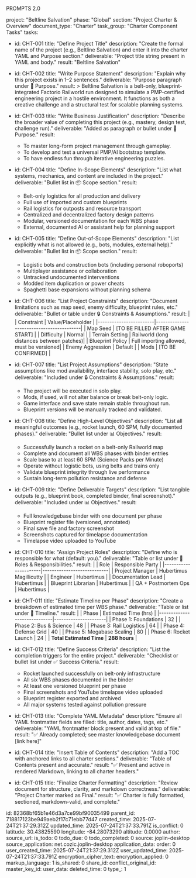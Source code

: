 PROMPTS 2.0

project: "Beltline Salvation"
phase: "Global"
section: "Project Charter & Overview"
document_type: "Charter"
task_group: "Charter Component Tasks"
tasks:
  - id: CHT-001
    title: "Define Project Title"
    description: "Create the formal name of the project (e.g., Beltline Salvation) and enter it into the charter YAML and Purpose section."
    deliverable: "Project title string present in YAML and body."
    result: "Beltline Salvation"

  - id: CHT-002
    title: "Write Purpose Statement"
    description: "Explain why this project exists in 1–2 sentences."
    deliverable: "Purpose paragraph under 🎯 Purpose."
    result: >
      Beltline Salvation is a belt-only, blueprint-integrated Factorio Railworld run designed to simulate a PMP-certified engineering project in a hostile environment. It functions as both a creative challenge and a structural test for scalable planning systems.

  - id: CHT-003
    title: "Write Business Justification"
    description: "Describe the broader value of completing this project (e.g., mastery, design test, challenge run)."
    deliverable: "Added as paragraph or bullet under 🎯 Purpose."
    result:
      - To master long-form project management through gameplay.
      - To develop and test a universal PMP/AI bootstrap template.
      - To have endless fun through iterative engineering puzzles.

  - id: CHT-004
    title: "Define In-Scope Elements"
    description: "List what systems, mechanics, and content are included in the project."
    deliverable: "Bullet list in 📦 Scope section."
    result:
      - Belt-only logistics for all production and delivery
      - Full use of imported and custom blueprints
      - Rail logistics for outposts and resource transport
      - Centralized and decentralized factory design patterns
      - Modular, versioned documentation for each WBS phase
      - External, documented AI or assistant help for planning support

  - id: CHT-005
    title: "Define Out-of-Scope Elements"
    description: "List explicitly what is not allowed (e.g., bots, modules, external help)."
    deliverable: "Bullet list in 📦 Scope section."
    result:
      - Logistic bots and construction bots (including personal roboports)
      - Multiplayer assistance or collaboration
      - Untracked undocumented interventions
      - Modded item duplication or power cheats
      - Spaghetti base expansions without planning schema

  - id: CHT-006
    title: "List Project Constraints"
    description: "Document limitations such as map seed, enemy difficulty, blueprint rules, etc."
    deliverable: "Bullet or table under 🔒 Constraints & Assumptions."
    result: |
      | Constraint              | Value/Placeholder                        |
      |------------------------|------------------------------------------|
      | Map Seed               | [TO BE FILLED AFTER GAME START]          |
      | Difficulty             | Normal                                   |
      | Terrain Setting        | Railworld (long distances between patches)|
      | Blueprint Policy       | Full importing allowed, must be versioned|
      | Enemy Aggression       | Default                                  |
      | Mods                   | [TO BE CONFIRMED]                        |

  - id: CHT-007
    title: "List Project Assumptions"
    description: "State assumptions like mod availability, interface stability, solo play, etc."
    deliverable: "Included under 🔒 Constraints & Assumptions."
    result:
      - The project will be executed in solo play.
      - Mods, if used, will not alter balance or break belt-only logic.
      - Game interface and save state remain stable throughout run.
      - Blueprint versions will be manually tracked and validated.

  - id: CHT-008
    title: "Define High-Level Objectives"
    description: "List all meaningful outcomes (e.g., rocket launch, 60 SPM, fully documented phases)."
    deliverable: "Bullet list under 📊 Objectives."
    result:
      - Successfully launch a rocket on a belt-only Railworld map
      - Complete and document all WBS phases with binder entries
      - Scale base to at least 60 SPM (Science Packs per Minute)
      - Operate without logistic bots, using belts and trains only
      - Validate blueprint integrity through live performance
      - Sustain long-term pollution resistance and defense

  - id: CHT-009
    title: "Define Deliverable Targets"
    description: "List tangible outputs (e.g., blueprint book, completed binder, final screenshot)."
    deliverable: "Included under 📊 Objectives."
    result:
      - Full knowledgebase binder with one document per phase
      - Blueprint register file (versioned, annotated)
      - Final save file and factory screenshot
      - Screenshots captured for timelapse documentation
      - Timelapse video uploaded to YouTube

  - id: CHT-010
    title: "Assign Project Roles"
    description: "Define who is responsible for what (default: you)."
    deliverable: "Table or list under 👤 Roles & Responsibilities."
    result: |
      | Role                 | Responsible Party         |
      |----------------------|----------------------------|
      | Project Manager      | Hubertimus Magillicutty   |
      | Engineer             | Hubertimus                |
      | Documentation Lead   | Hubertimus                |
      | Blueprint Librarian  | Hubertimus                |
      | QA + Postmortem Ops  | Hubertimus                |

  - id: CHT-011
    title: "Estimate Timeline per Phase"
    description: "Create a breakdown of estimated time per WBS phase."
    deliverable: "Table or list under 📅 Timeline."
    result: |
      | Phase                       | Estimated Time (hrs) |
      |-----------------------------|----------------------|
      | Phase 1: Foundations        | 32                   |
      | Phase 2: Bus & Science      | 48                   |
      | Phase 3: Rail Logistics     | 64                   |
      | Phase 4: Defense Grid       | 40                   |
      | Phase 5: Megabase Scaling   | 80                   |
      | Phase 6: Rocket Launch      | 24                   |
      | **Total Estimated Time**    | **288 hours**        |


  - id: CHT-012
    title: "Define Success Criteria"
    description: "List the completion triggers for the entire project."
    deliverable: "Checklist or bullet list under ✅ Success Criteria."
    result:
      - Rocket launched successfully on belt-only infrastructure
      - All six WBS phases documented in the binder
      - At least one versioned blueprint per phase
      - Final screenshots and YouTube timelapse video uploaded
      - Blueprint register exported and archived
      - All major systems tested against pollution pressure

  - id: CHT-013
    title: "Complete YAML Metadata"
    description: "Ensure all YAML frontmatter fields are filled: title, author, dates, tags, etc."
    deliverable: "YAML frontmatter block present and valid at top of file."
    result: "✅ Already completed; see master knowledgebase document [link here]"

  - id: CHT-014
    title: "Insert Table of Contents"
    description: "Add a TOC with anchored links to all charter sections."
    deliverable: "Table of Contents present and accurate."
    result: "✅ Present and active in rendered Markdown, linking to all charter headers."

  - id: CHT-015
    title: "Finalize Charter Formatting"
    description: "Review document for structure, clarity, and markdown correctness."
    deliverable: "Project Charter marked as Final."
    result: "✅ Charter is fully formatted, sectioned, markdown-valid, and complete."


id: 82368bf65b1e46d3a7ce99bf90035499
parent_id: 718817123be949aeb2f17c71ebb77d47
created_time: 2025-07-24T21:37:29.312Z
updated_time: 2025-07-24T21:37:33.791Z
is_conflict: 0
latitude: 30.43825590
longitude: -84.28073290
altitude: 0.0000
author: 
source_url: 
is_todo: 0
todo_due: 0
todo_completed: 0
source: joplin-desktop
source_application: net.cozic.joplin-desktop
application_data: 
order: 0
user_created_time: 2025-07-24T21:37:29.312Z
user_updated_time: 2025-07-24T21:37:33.791Z
encryption_cipher_text: 
encryption_applied: 0
markup_language: 1
is_shared: 0
share_id: 
conflict_original_id: 
master_key_id: 
user_data: 
deleted_time: 0
type_: 1